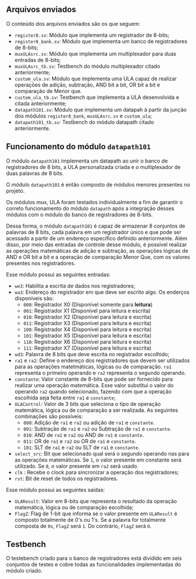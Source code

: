 ## Arquivos enviados

O conteúdo dos arquivos enviados são os que seguem:

* `register8.sv`: Módulo que implementa um registrador de 8-bits;
* `register8_bank.sv`: Módulo que implementa um banco de registradores de 8-bits;
* `muxULAsrc.sv`: Módulo que implementa um multiplexador para duas entradas de 8-bits;
* `muxULAsrc_tb.sv`: Testbench do módulo multiplexador citado anteriormente;
* `custom_ula.sv`: Módulo que implementa uma ULA capaz de realizar operações de adição, subtração, AND bit a bit, OR bit a bit e comparação de Menor que.
* `custom_ula_tb.sv`: Testbench que implementa a ULA desenvolvida e citada anteriormente;
* `datapath101.sv`: Módulo que implementa um datapah à partir da junção dos módulos `register8_bank`, `muxULAsrc.sv` e `custom_ula`;
* `datapath101_tb.sv`: Testbench do módulo datapath citado anteriormente. 

## Funcionamento do módulo  `datapath101`

O módulo `datapath101` implementa um datapath ao unir o banco de registradores de 8 bits, a ULA personalizada criada e o multiplexador de duas palavras de 8 bits. 

O módulo `datapath101` é então composto de módulos menores presentes no projeto. 

Os módulos mux, ULA foram testados individualmente a fim de garantir o correto funcionamento do módulo `datapath` após a integração desses módulos com o módulo do banco de registradores de 8-bits. 


Dessa forma, o módulo `datapath101` é capaz de armazenar 8 conjuntos de palavras de 8 bits, cada palavra em um registrador único e que pode ser acessado a partir de um endereço específico definido anteriormente. Além disso, por meio das entradas de controle desse módulo, é possível realizar as operações matemáticas de adição e subtração, as operações lógicas de AND e OR bit a bit e a operação de comparação Menor Que, com os valores presentes nos registradores.


Esse módulo possui as seguintes entradas:
* `we3`: Habilita a escrita de dados nos registradores;
* `wa3`: Endereço do registrador em que deve ser escrito algo. Os enderços disponíveis são:
  * `000`: Registrador X0 (Disponível somente para **leitura**) 
  * `001`: Registrador X1 (Disponível para leitura e escrita) 
  * `010`: Registrador X2 (Disponível para leitura e escrita)
  * `011`: Registrador X3 (Disponível para leitura e escrita) 
  * `100`: Registrador X4 (Disponível para leitura e escrita) 
  * `101`: Registrador X5 (Disponível para leitura e escrita)
  * `110`: Registrador X6 (Disponível para leitura e escrita)
  * `111`: Registrador X7 (Disponível para leitura e escrita) 
* `wd3`: Palavra de 8 bits que deve escrita no registrador escolhido;
* `ra1` e `ra2`: Define o endereço dos registradores que devem ser utilizados para as operações matetmáticas, lógicas ou de comparação. `ra1` representa o primeiro operando e `ra2` representa o segundo operando.
* `constante`: Valor constante de 8-bits que pode ser fornecido para realizar uma operação matemática. Esse valor substitui o valor do operando `ra2` quando selecionado, fazendo com que a operação escolhida seja feita entre `ra1` e `constante`;
* `ULAControl`: Valor de 3 bits que seleciona o tipo de operação matemática, lógica ou de comparação a ser realizada. As seguintes combinações são possíveis:
  * `000`: Adição de `ra1` e `ra2` ou adição de `ra1` e `constante`.
  * `001`: Subtração de `ra1` e `ra2` ou Subtração de `ra1` e `constante`.
  * `010`: AND de `ra1` e `ra2` ou AND de `ra1` e `constante`.
  * `011`: OR de `ra1` e `ra2` ou OR de `ra1` e `constante`.
  * `101`: SLT de `ra1` e `ra2` ou SLT de `ra1` e `constante`.
* `select_src`: Bit que selecionado qual será o segundo operando nas para as operações matemáticas. Se `1`, o valor presente em constante será utilizado. Se `0`, o valor presente em `ra2` será usado.
* `clk` : Recebe o clock para sincronizar a operação dos registradores;
* `rst`: Bit de reset de todos os registradores. 

Esse módulo possui as seguintes saídas:
* `ULAResult`: Valor em 8-bits que representa o resultado da operação matemática, lógica ou de comparação escolhida;
* `FlagZ`: Flag de 1-bit que informa se o valor presente em `ULAResult` é composto totalmente de 0's ou 1's. Se a palavra for totalmente composta de `0s`, `FlagZ` será `1`. Do contrário, `FlagZ` será `0`.

## Testbench

O testebench criado para o banco de registradores está dividido em seis conjuntos de testes e cobre todas as funcionalidades implementadas do módulo criado.



